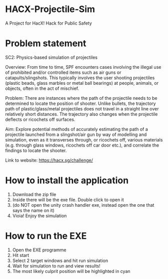 # HACX-Projectile-Sim
A Project for HacX! Hack for Public Safety

# Problem statement
SC2: Physics-based simulation of projectiles

Overview:
From time to time, SPF encounters cases involving the illegal use of prohibited and/or controlled items such as air guns or catapults/slingshots. This typically involves the user shooting projectiles (plastic beads, glass marbles or metal ball bearings) at people, animals, or objects, often in the act of mischief.

Problem:
There are instances where the path of the projectile needs to be determined to locate the position of shooter. Unlike bullets, the trajectory path of plastic/glass/metal projectiles does not travel in a straight line over relatively short distances. The trajectory also changes when the projectile deflects or ricochets off surfaces.

Aim:
Explore potential methods of accurately estimating the path of a projectile launched from a slingshot/air gun by way of modelling and simulation, even as it transverses through, or ricochets off, various materials (e.g. through glass windows, ricochets off car door etc.), and correlate the findings to locate the shooter.

Link to website: https://hacx.sg/challenge/

# How to install the application
1. Download the zip file
2. Inside there will be the exe file. Double click to open it
3. (do NOT open the unity crash handler exe, instead open the one that says the name on it)
4. Vioia! Enjoy the simulation

# How to run the EXE
1. Open the EXE programme
2. Hit start
3. Select 2 target windows and hit run simulation
4. Wait for simulation to run and view results!
5. The most likely culprit position will be highlighted in cyan

